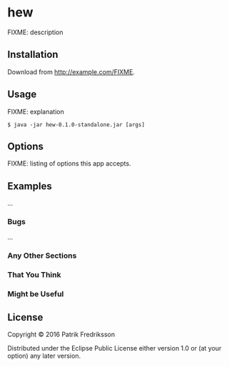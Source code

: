 # hew

FIXME: description

## Installation

Download from http://example.com/FIXME.

## Usage

FIXME: explanation

    $ java -jar hew-0.1.0-standalone.jar [args]

## Options

FIXME: listing of options this app accepts.

## Examples

...

### Bugs

...

### Any Other Sections
### That You Think
### Might be Useful

## License

Copyright © 2016 Patrik Fredriksson

Distributed under the Eclipse Public License either version 1.0 or (at
your option) any later version.
